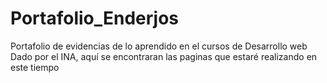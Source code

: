 # Portafolio_Enderjos
Portafolio de evidencias de lo aprendido en el cursos de Desarrollo web Dado por el INA, aquí se encontraran las paginas que estaré realizando en este tiempo
